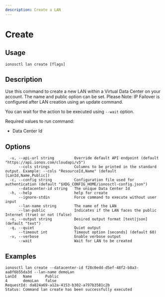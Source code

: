 ```yaml
---
description: Create a LAN
---
```


# Create

## Usage

```text
ionosctl lan create [flags]
```

## Description

Use this command to create a new LAN within a Virtual Data Center on your account. The name and public option can be set. 
Please Note: IP Failover is configured after LAN creation using an update command.

You can wait for the action to be executed using `--wait` option.

Required values to run command:
- Data Center Id

## Options

```text
  -u, --api-url string         Override default API endpoint (default "https://api.ionos.com/cloudapi/v5")
      --cols strings           Columns to be printed in the standard output. Example: --cols "ResourceId,Name" (default [LanId,Name,Public])
  -c, --config string          Configuration file used for authentication (default "$XDG_CONFIG_HOME/ionosctl-config.json")
      --datacenter-id string   The unique Data Center Id
  -h, --help                   help for create
      --ignore-stdin           Force command to execute without user input
      --lan-name string        The name of the LAN
      --lan-public             Indicates if the LAN faces the public Internet (true) or not (false)
  -o, --output string          Desired output format [text|json] (default "text")
  -q, --quiet                  Quiet output
      --timeout int            Timeout option [seconds] (default 60)
  -v, --verbose                Enable verbose output
      --wait                   Wait for LAN to be created
```

## Examples

```text
ionosctl lan create --datacenter-id f28c0edd-d5ef-48f2-b8a3-aa8f6b55da3d --lan-name demoLan
LanId   Name      Public
4       demoLan   false
RequestId: da824a69-a12a-4153-b302-a797b3581c2b
Status: Command lan create has been successfully executed
```

